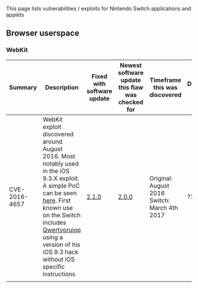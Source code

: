 This page lists vulnerabilities / exploits for Nintendo Switch
applications and
applets

## Browser userspace

### WebKit

| Summary       | Description                                                                                                                                                                                                                                                                                                                                                        | Fixed with software update | Newest software update this flaw was checked for | Timeframe this was discovered                | Discovered by |
| ------------- | ------------------------------------------------------------------------------------------------------------------------------------------------------------------------------------------------------------------------------------------------------------------------------------------------------------------------------------------------------------------ | -------------------------- | ------------------------------------------------ | -------------------------------------------- | ------------- |
| CVE-2016-4657 | WebKit exploit discovered around August 2016. Most notably used in the iOS 9.3.X exploit. A simple PoC can be seen [here](https://github.com/LiveOverflow/lo_nintendoswitch/blob/master/poc1.html). First known use on the Switch includes [Qwertyoruiop](https://twitter.com/qwertyoruiopz) using a version of his iOS 9.3 hack without iOS specific instructions | [2.1.0](2.1.md "wikilink") | [2.0.0](2.0.md "wikilink")                       | Original: August 2016 Switch: March 4th 2017 | ???           |
|               |                                                                                                                                                                                                                                                                                                                                                                    |                            |                                                  |                                              |               |
